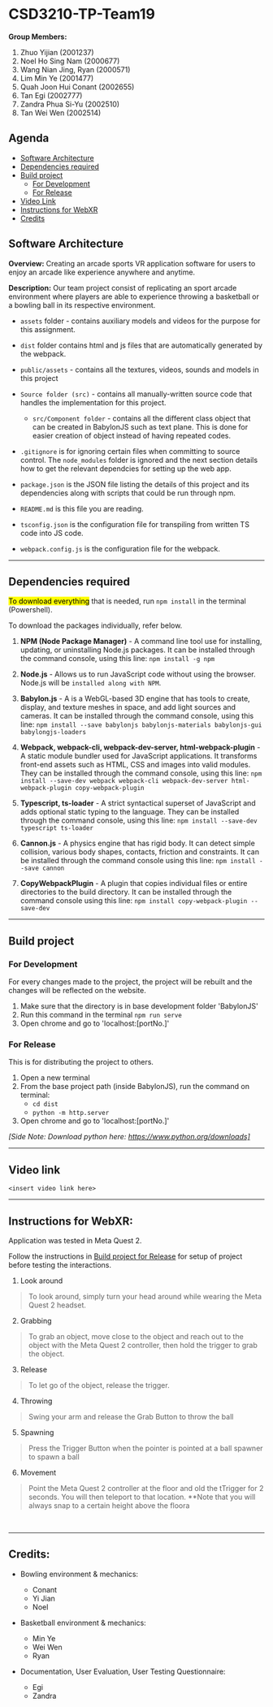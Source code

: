 
# CSD3210-TP-Team19
**Group Members:** <br>
1. Zhuo Yijian (2001237)<br>
2. Noel Ho Sing Nam (2000677)<br>
3. Wang Nian Jing, Ryan (2000571)<br>
4. Lim Min Ye (2001477)<br>
5. Quah Joon Hui Conant (2002655)<br>
6. Tan Egi (2002777)
7. Zandra Phua Si-Yu (2002510)
8. Tan Wei Wen (2002514)

## Agenda
- <a href="#software_architecture">Software Architecture</a>
- <a href="#dependencies_required">Dependencies required</a>
- <a href="#build_project">Build project</a>
    - <a href="#development">For Development</a>
    - <a href="#release">For Release</a>
 - <a href="#video_link">Video Link</a>
- <a href="#instructions">Instructions for WebXR</a>
- <a href="#credits">Credits</a>

<div id='software_architecture'></div>

## Software Architecture
**Overview:** Creating an arcade sports VR application software for users to enjoy an arcade like experience anywhere and anytime.

**Description:** Our team project consist of replicating an sport arcade environment where players are able to experience throwing a basketball or a bowling ball in its respective environment.

-  `assets` folder - contains auxiliary models and videos for the purpose for this assignment.
    
-  `dist` folder contains html and js files that are automatically generated by the webpack.

 - `public/assets` - contains all the textures, videos, sounds and models in this project

-  `Source folder (src)` - contains all manually-written source code that handles the implementation for this project.
   
	-  `src/Component folder` - contains all the different class object that can be created in BabylonJS such as text plane. This is done for easier creation of object instead of having repeated codes.
    
-  `.gitignore` is for ignoring certain files when committing to source control. The `node_modules` folder is ignored and the next section details how to get the relevant dependcies for setting up the web app.
    
-  `package.json` is the JSON file listing the details of this project and its dependencies along with scripts that could be run through npm.
    
-  `README.md` is this file you are reading.
    
-  `tsconfig.json` is the configuration file for transpiling from written TS code into JS code.
    
-  `webpack.config.js` is the configuration file for the webpack.

<hr>

<div id='dependencies_required'></div>

## Dependencies required
<mark>To download everything</mark> that is needed, run `npm install` in the terminal (Powershell).

To download the packages individually, refer below.

1. **NPM (Node Package Manager)** - A command line tool use for installing, updating, or uninstalling Node.js packages. It can be installed through the command console, using this line: `npm install -g npm`

2. **Node.js** - Allows us to run JavaScript code without using the browser. Node.js will be `installed along with NPM`.

3. **Babylon.js** - A is a WebGL-based 3D engine that has tools to create, display, and texture meshes in space, and add light sources and cameras. It can be installed through the command console, using this line: `npm install --save babylonjs babylonjs-materials babylonjs-gui babylongjs-loaders`
4. **Webpack, webpack-cli, webpack-dev-server, html-webpack-plugin** - A static module bundler used for JavaScript applications. It transforms front-end assets such as HTML, CSS and images into valid modules. They can be installed through the command console, using this line: 
`npm install --save-dev webpack webpack-cli webpack-dev-server html-webpack-plugin copy-webpack-plugin`

5. **Typescript, ts-loader** - A strict syntactical superset of JavaScript and adds optional static typing to the language. They can be installed through the command console, using this line: `npm install --save-dev typescript ts-loader`

6. **Cannon.js** - A physics engine that has rigid body. It can detect simple collision, various body shapes, contacts, friction and constraints. It can be installed through the command console using this line: `npm install --save cannon`
7. **CopyWebpackPlugin** - A plugin that copies individual files or entire directories to the build directory. It can be installed through the command console using this line: `npm install copy-webpack-plugin --save-dev`
<hr>

<div id='build_project'></div>

## Build project 
<div id='development'></div>

### For Development
For every changes made to the project, the project will be rebuilt and the changes will be reflected on the website.

1. Make sure that the directory is in base development folder 'BabylonJS'
2. Run this command in the terminal `npm run serve`
2. Open chrome and go to 'localhost:[portNo.]'

<div id='release'></div>

### For Release
This is for distributing the project to others.

1. Open a new terminal
2. From the base project path (inside BabylonJS), run the command on terminal:
    - `cd dist`
    - `python -m http.server`
3. Open chrome and go to 'localhost:[portNo.]'

*[Side Note: Download python here: https://www.python.org/downloads]*
<hr>

<div id='video_link'></div>

## Video link
`<insert video link here>`

<hr>

<div id='instructions'></div>

## Instructions for WebXR:
Application was tested in Meta Quest 2.

Follow the instructions in <a href="#release">Build project for Release</a> for setup of project before testing the interactions.

 1. Look around
 >To look around, simply turn your head around while wearing the Meta Quest 2 headset.
 2. Grabbing
 >To grab an object, move close to the object and reach out to the object with the Meta Quest 2 controller, then hold the trigger to grab the object.
 3. Release
 >To let go of the object, release the trigger.
 4. Throwing
 >Swing your arm and release the Grab Button to throw the ball
 5. Spawning
 >Press the Trigger Button when the pointer is pointed at a ball spawner to spawn a ball
 6. Movement
 >Point the Meta Quest 2 controller at the floor and old the tTrigger for 2 seconds. You will then teleport to that location. **Note that you will always snap to a certain height above the floora

<br>

<hr>

<div id='credits'></div>

## Credits:

- Bowling environment & mechanics:
	- Conant
	- Yi Jian
	- Noel

- Basketball environment & mechanics:
	- Min Ye
	- Wei Wen
	- Ryan 

- Documentation, User Evaluation, User Testing Questionnaire: 
	- Egi
	- Zandra